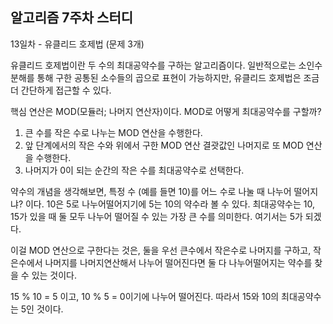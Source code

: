 ## 알고리즘 7주차 스터디
13일차 - 유클리드 호제법 (문제 3개)

유클리드 호제법이란 두 수의 최대공약수를 구하는 알고리즘이다.
일반적으로는 소인수분해를 통해 구한 공통된 소수들의 곱으로 표현이 가능하지만, 유클리드 호제법은 조금 더 간단하게 접근할 수 있다.

핵심 연산은 MOD(모듈러; 나머지 연산자)이다. MOD로 어떻게 최대공약수를 구할까?

1) 큰 수를 작은 수로 나누는 MOD 연산을 수행한다.
2) 앞 단계에서의 작은 수와 위에서 구한 MOD 연산 결괏값인 나머지로 또 MOD 연산을 수행한다.
3) 나머지가 0이 되는 순간의 작은 수를 최대공약수로 선택한다.

약수의 개념을 생각해보면, 특정 수 (예를 들면 10)를 어느 수로 나눌 때 나누어 떨어지냐? 이다. 10은 5로 나누어떨어지기에 5는 10의 약수라 볼 수 있다.
최대공약수는 10, 15가 있을 때 둘 모두 나누어 떨어질 수 있는 가장 큰 수를 의미한다. 여기서는 5가 되겠다.

이걸 MOD 연산으로 구한다는 것은, 둘을 우선 큰수에서 작은수로 나머지를 구하고, 작은수에서 나머지를 나머지연산해서 나누어 떨어진다면 둘 다 나누어떨어지는 약수를 찾을 수 있는 것이다.

15 % 10 = 5 이고, 10 % 5 = 0이기에 나누어 떨어진다. 따라서 15와 10의 최대공약수는 5인 것이다.